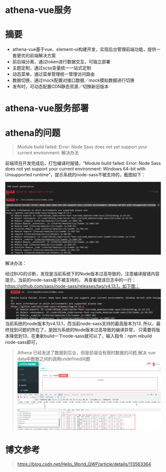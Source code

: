 # athena-vue服务

# 摘要
- athena-vue基于vue、element-ui构建开发，实现后台管理前端功能，提供一套更优的前端解决方案
- 前后端分离，通过token进行数据交互，可独立部署
- 主题定制，通过scss变量统一一站式定制
- 动态菜单，通过菜单管理统一管理访问路由
- 数据切换，通过mock配置对接口数据／mock模拟数据进行切换
- 发布时，可动态配置CDN静态资源／切换新旧版本

# athena-vue服务部署




# athena的问题

> Module build failed: Error: Node Sass does not yet support your current environment: 解决办法

前端项目开发完成后，打包编译时报错，“Module build failed: Error: Node Sass does not yet support your current environment:
Windows 64-bit with Unsupported runtime”，提示系统的node-sass不被支持的，截图如下：

![img.png](images/部署.png)

解决办法：

经过BUG的诊断，发现是当前系统下的Node版本过高导致的，注意编译报错内容提示，当前的node-sass是不被支持的，
再查看错误日志中的一行：https://github.com/sass/node-sass/releases/tag/v4.13.1，如下图：
![img.png](images/vue-error.png)
当前系统的node版本为v4.13.1，而当前node-sass支持的最高版本为13.
所以，最终找到问题的所在了，是因为系统的Node版本过高导致的编译异常，
只需要将版本降低到13，在重新build一下node-sass就可以了，输入指令：npm rebuild node-sass即可，



> Athena 已经发送了数据到后台，但是前端没有限时数据的问题,解决 vue data中数据之间的调用undefined问题
> ![img.png](img.png)



# 博文参考

> https://blog.csdn.net/Hello_World_QWP/article/details/113563364

